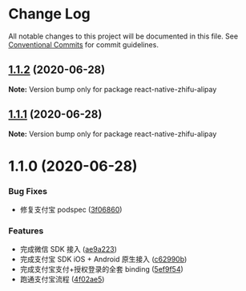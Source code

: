 # Change Log

All notable changes to this project will be documented in this file.
See [Conventional Commits](https://conventionalcommits.org) for commit guidelines.

## [1.1.2](https://github.com/mindhand-io/react-native-zhifu/compare/react-native-zhifu-alipay@1.1.1...react-native-zhifu-alipay@1.1.2) (2020-06-28)

**Note:** Version bump only for package react-native-zhifu-alipay

## [1.1.1](https://github.com/mindhand-io/react-native-zhifu/compare/react-native-zhifu-alipay@1.1.0...react-native-zhifu-alipay@1.1.1) (2020-06-28)

**Note:** Version bump only for package react-native-zhifu-alipay

# 1.1.0 (2020-06-28)

### Bug Fixes

- 修复支付宝 podspec ([3f06860](https://github.com/mindhand-io/react-native-zhifu/commit/3f06860c48366b9cb72e0abc2e77cde79c7719f6))

### Features

- 完成微信 SDK 接入 ([ae9a223](https://github.com/mindhand-io/react-native-zhifu/commit/ae9a223eb378aa8edee385f8de865fc36cf5b5db))
- 完成支付宝 SDK iOS + Android 原生接入 ([c62990b](https://github.com/mindhand-io/react-native-zhifu/commit/c62990b6ac7d8a07754314755f3a302f56da2595))
- 完成支付宝支付+授权登录的全套 binding ([5ef9f54](https://github.com/mindhand-io/react-native-zhifu/commit/5ef9f5461b6cbc540946ed9449cabd90d58c3077))
- 跑通支付宝流程 ([4f02ae5](https://github.com/mindhand-io/react-native-zhifu/commit/4f02ae5b6ce1b266e5275907421d3c133c1293ac))
